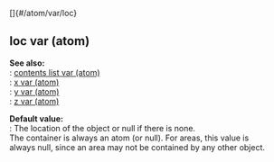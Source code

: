 []{#/atom/var/loc}    
## loc var (atom)    
**See also:**    
:   [contents list var (atom)](/ref/atom/var/contents.md)    
:   [x var (atom)](/ref/atom/var/x.md)    
:   [y var (atom)](/ref/atom/var/y.md)    
:   [z var (atom)](/ref/atom/var/z.md)    
<!-- -->    
**Default value:**    
:   The location of the object or null if there is none.    
The container is always an atom (or null). For areas, this value is    
always null, since an area may not be contained by any other object.  